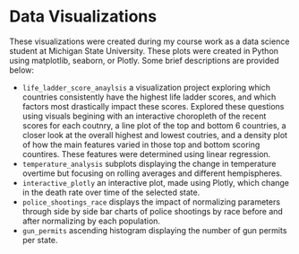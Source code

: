 # Data Visualizations

These visualizations were created during my course work as a data science student at Michigan State University. These plots were created in Python using matplotlib, seaborn, or Plotly. Some brief descriptions are provided below:

* `life_ladder_score_anaylsis` a visualization project exploring which countries consistently have the highest life ladder scores, and which factors most drastically impact these scores. Explored these questions using visuals begining with an interactive choropleth of the recent scores for each coutnry, a line plot of the top and bottom 6 countries, a closer look at the overall highest and lowest coutries, and a density plot of how the main features varied in those top and bottom scoring countires. These features were determined using linear regression.
* `temperature_analysis` subplots displaying the change in temperature overtime but focusing on rolling averages and different hempispheres.  
* `interactive_plotly` an interactive plot, made using Plotly, which change in the death rate over time of the selected state.
* `police_shootings_race` displays the impact of normalizing parameters through side by side bar charts of police shootings by race before and after normalizing by each population. 
* `gun_permits` ascending histogram displaying the number of gun permits per state.
